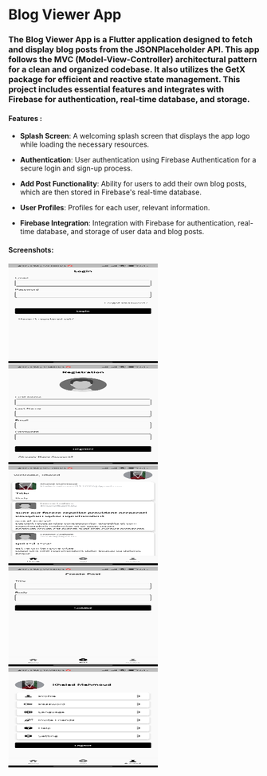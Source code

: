# Blog Viewer App

### The Blog Viewer App is a Flutter application designed to fetch and display blog posts from the JSONPlaceholder API. This app follows the MVC (Model-View-Controller) architectural pattern for a clean and organized codebase. It also utilizes the GetX package for efficient and reactive state management. This project includes essential features and integrates with Firebase for authentication, real-time database, and storage.

#### Features : 
- **Splash Screen**: A welcoming splash screen that displays the app logo while loading the necessary resources.

- **Authentication**: User authentication using Firebase Authentication for a secure login and sign-up process.

- **Add Post Functionality**: Ability for users to add their own blog posts, which are then stored in Firebase's real-time database.

- **User Profiles**: Profiles for each user, relevant information.

- **Firebase Integration**: Integration with Firebase for authentication, real-time database, and storage of user data and blog posts.

#### Screenshots:

<img src="https://github.com/KhaledMahmoud13/Blog-Viewer/blob/main/screenshots/login.jpg" width="300" height="200"> <img src="https://github.com/KhaledMahmoud13/Blog-Viewer/blob/main/screenshots/signup.jpg" width="300" height="200"> <img src="https://github.com/KhaledMahmoud13/Blog-Viewer/blob/main/screenshots/home.jpg" width="300" height="200"> <img src="https://github.com/KhaledMahmoud13/Blog-Viewer/blob/main/screenshots/addpost.jpg" width="300" height="200"> <img src="https://github.com/KhaledMahmoud13/Blog-Viewer/blob/main/screenshots/account.jpg" width="300" height="200">

